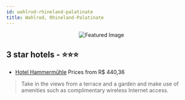 ```yaml
---
id: wahlrod-rhineland-palatinate
title: Wahlrod, Rhineland-Palatinate
---
```


<center><img src="https://i.travelapi.com/hotels/35000000/34040000/34033500/34033454/22cfa821_z.jpg" alt="Featured Image" /></center>


##  3 star hotels - ⭐️⭐️⭐️

-    [Hotel Hammermühle](https://us.hurb.com/hotels/wahlrod/hotel-hammermuhle-JNP-JP297697?cmp=18055) Prices from R$ 440,36
   > Take in the views from a terrace and a garden and make use of amenities such as complimentary wireless Internet access.
